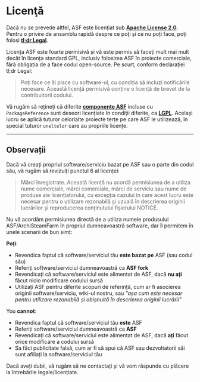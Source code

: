 # Licenţă

Dacă nu se prevede altfel, ASF este licențiat sub **[Apache License 2.0](https://raw.githubusercontent.com/JustArchiNET/ArchiSteamFarm/main/LICENSE-2.0.txt)**. Pentru o privire de ansamblu rapidă despre ce poți și ce nu poți face, poți folosi **[tl;dr Legal](https://tldrlegal.com/license/apache-license-2.0-(apache-2.0))**.

Licența ASF este foarte permisivă și vă este permis să faceți mult mai mult decât în licența standard GPL, inclusiv folosirea ASF în proiecte comerciale, fără obligația de a face codul open-source. Pe scurt, conform declarației tl;dr Legal:

> Poți face ce îți place cu software-ul, cu condiția să incluzi notificările necesare. Această licență permisivă conține o licență de brevet de la contribuitorii codului.

Vă rugăm să rețineți că diferite **[componente ASF](https://github.com/JustArchiNET/ArchiSteamFarm/blob/main/ArchiSteamFarm/ArchiSteamFarm.csproj)** incluse cu `PackageReference` sunt deseori licențiate în condiții diferite, ca **[LGPL](https://tldrlegal.com/license/gnu-lesser-general-public-license-v3-(lgpl-3))**. Același lucru se aplică tuturor celorlalte proiecte terțe pe care ASF le utilizează, în special tuturor `uneltelor` care au propriile licențe.

* * *

## Observații

Dacă vă creați propriul software/serviciu bazat pe ASF sau o parte din codul său, vă rugăm să revizuiți punctul 6 al licenței:

> Mărci înregistrate. Această licență nu acordă permisiunea de a utiliza nume comerciale, mărci comerciale, mărci de serviciu sau nume de produse ale licențiatorului, cu excepția cazului în care acest lucru este necesar pentru o utilizare rezonabilă și uzuală în descrierea originii lucrărilor și reproducerea conținutului fișierului NOTICE.

Nu vă acordăm permisiunea directă de a utiliza numele produsului ASF/ArchiSteamFarm în propriul dumneavoastră software, dar îl permitem în unele scenarii de bun simț:

**Poți**:

- Revendica faptul că software/serviciul tău **este bazat pe** ASF (sau codul său)
- Referiți software/serviciul dumneavoastră ca **ASF fork**
- Revendicați că software/serviciul este alimentat de ASF, dacă **nu ați** făcut nicio modificare codului sursă
- Utilizați ASF pentru diferite scopuri de referință, cum ar fi asocierea originii software/serviciu, wiki-ul nostru, sau *"așa cum este necesar pentru utilizare rezonabilă și obișnuită în descrierea originii lucrării"*

You **cannot**:

- Revendica faptul că software/serviciul tău **este** ASF
- Referiți software/serviciul dumneavoastră ca **ASF**
- Revendicați că software/serviciul este alimentat de ASF, dacă **ați** făcut orice modificare a codului sursă
- Sa făci publicitate falsă, cum ar fi să spui că ASF sau dezvoltatorii săi sunt afiliați la software/serviciul tău

Dacă aveți dubii, vă rugăm să ne contactați și vă vom răspunde cu plăcere la întrebările legale/licențiate.